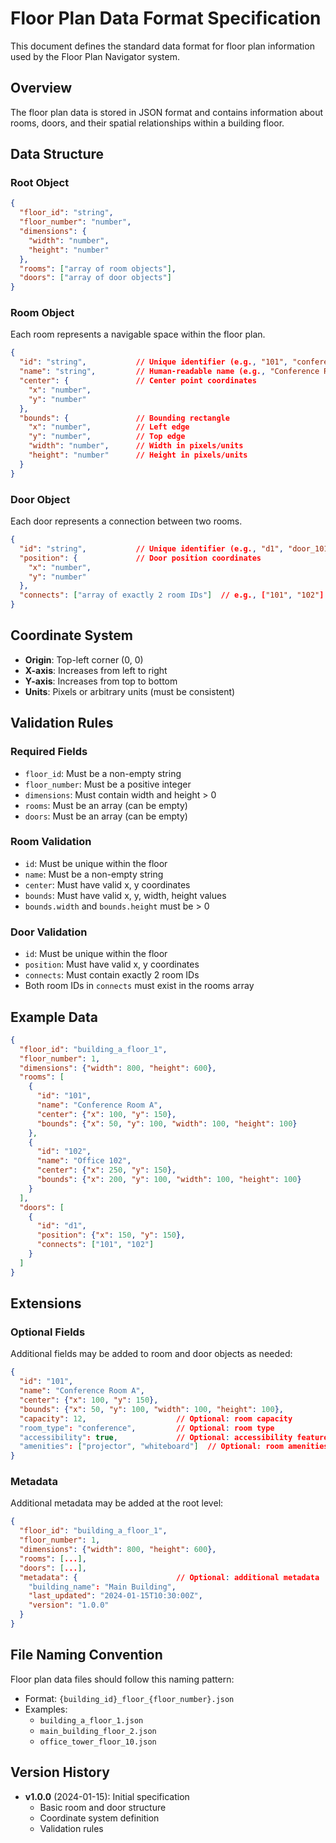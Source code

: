 # Floor Plan Data Format Specification

This document defines the standard data format for floor plan information used by the Floor Plan Navigator system.

## Overview

The floor plan data is stored in JSON format and contains information about rooms, doors, and their spatial relationships within a building floor.

## Data Structure

### Root Object

```json
{
  "floor_id": "string",
  "floor_number": "number",
  "dimensions": {
    "width": "number",
    "height": "number"
  },
  "rooms": ["array of room objects"],
  "doors": ["array of door objects"]
}
```

### Room Object

Each room represents a navigable space within the floor plan.

```json
{
  "id": "string",           // Unique identifier (e.g., "101", "conference_a")
  "name": "string",         // Human-readable name (e.g., "Conference Room A")
  "center": {               // Center point coordinates
    "x": "number",
    "y": "number"
  },
  "bounds": {               // Bounding rectangle
    "x": "number",          // Left edge
    "y": "number",          // Top edge
    "width": "number",      // Width in pixels/units
    "height": "number"      // Height in pixels/units
  }
}
```

### Door Object

Each door represents a connection between two rooms.

```json
{
  "id": "string",           // Unique identifier (e.g., "d1", "door_101_102")
  "position": {             // Door position coordinates
    "x": "number",
    "y": "number"
  },
  "connects": ["array of exactly 2 room IDs"]  // e.g., ["101", "102"]
}
```

## Coordinate System

- **Origin**: Top-left corner (0, 0)
- **X-axis**: Increases from left to right
- **Y-axis**: Increases from top to bottom
- **Units**: Pixels or arbitrary units (must be consistent)

## Validation Rules

### Required Fields

- `floor_id`: Must be a non-empty string
- `floor_number`: Must be a positive integer
- `dimensions`: Must contain width and height > 0
- `rooms`: Must be an array (can be empty)
- `doors`: Must be an array (can be empty)

### Room Validation

- `id`: Must be unique within the floor
- `name`: Must be a non-empty string
- `center`: Must have valid x, y coordinates
- `bounds`: Must have valid x, y, width, height values
- `bounds.width` and `bounds.height` must be > 0

### Door Validation

- `id`: Must be unique within the floor
- `position`: Must have valid x, y coordinates
- `connects`: Must contain exactly 2 room IDs
- Both room IDs in `connects` must exist in the rooms array

## Example Data

```json
{
  "floor_id": "building_a_floor_1",
  "floor_number": 1,
  "dimensions": {"width": 800, "height": 600},
  "rooms": [
    {
      "id": "101",
      "name": "Conference Room A",
      "center": {"x": 100, "y": 150},
      "bounds": {"x": 50, "y": 100, "width": 100, "height": 100}
    },
    {
      "id": "102",
      "name": "Office 102",
      "center": {"x": 250, "y": 150},
      "bounds": {"x": 200, "y": 100, "width": 100, "height": 100}
    }
  ],
  "doors": [
    {
      "id": "d1",
      "position": {"x": 150, "y": 150},
      "connects": ["101", "102"]
    }
  ]
}
```

## Extensions

### Optional Fields

Additional fields may be added to room and door objects as needed:

```json
{
  "id": "101",
  "name": "Conference Room A",
  "center": {"x": 100, "y": 150},
  "bounds": {"x": 50, "y": 100, "width": 100, "height": 100},
  "capacity": 12,                    // Optional: room capacity
  "room_type": "conference",         // Optional: room type
  "accessibility": true,             // Optional: accessibility features
  "amenities": ["projector", "whiteboard"]  // Optional: room amenities
}
```

### Metadata

Additional metadata may be added at the root level:

```json
{
  "floor_id": "building_a_floor_1",
  "floor_number": 1,
  "dimensions": {"width": 800, "height": 600},
  "rooms": [...],
  "doors": [...],
  "metadata": {                      // Optional: additional metadata
    "building_name": "Main Building",
    "last_updated": "2024-01-15T10:30:00Z",
    "version": "1.0.0"
  }
}
```

## File Naming Convention

Floor plan data files should follow this naming pattern:

- Format: `{building_id}_floor_{floor_number}.json`
- Examples:
  - `building_a_floor_1.json`
  - `main_building_floor_2.json`
  - `office_tower_floor_10.json`

## Version History

- **v1.0.0** (2024-01-15): Initial specification
  - Basic room and door structure
  - Coordinate system definition
  - Validation rules
